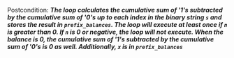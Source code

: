 Postcondition: ***The loop calculates the cumulative sum of '1's subtracted by the cumulative sum of '0's up to each index in the binary string `s` and stores the result in `prefix_balances`. The loop will execute at least once if `n` is greater than 0. If `n` is 0 or negative, the loop will not execute. When the balance is 0, the cumulative sum of '1's subtracted by the cumulative sum of '0's is 0 as well. Additionally, `x` is in `prefix_balances`***